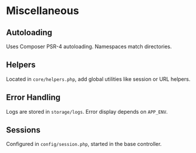 # Miscellaneous

## Autoloading

Uses Composer PSR-4 autoloading. Namespaces match directories.

## Helpers

Located in `core/helpers.php`, add global utilities like session or URL helpers.

## Error Handling

Logs are stored in `storage/logs`. Error display depends on `APP_ENV`.

## Sessions

Configured in `config/session.php`, started in the base controller.